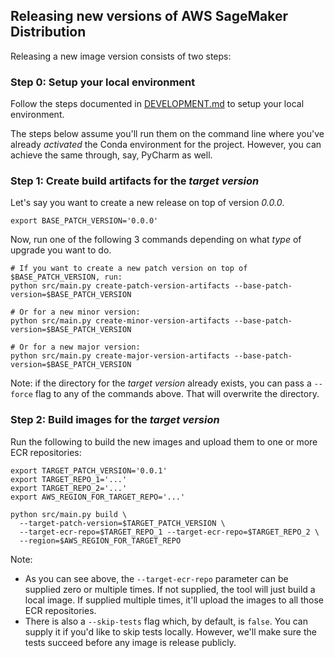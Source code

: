 ## Releasing new versions of AWS SageMaker Distribution

Releasing a new image version consists of two steps:

### Step 0: Setup your local environment

Follow the steps documented in [DEVELOPMENT.md](DEVELOPMENT.md) to setup your local environment.

The steps below assume you'll run them on the command line where you've already _activated_ the Conda environment for
the project. However, you can achieve the same through, say, PyCharm as well.

### Step 1: Create build artifacts for the _target version_

Let's say you want to create a new release on top of version _0.0.0_.

```shell
export BASE_PATCH_VERSION='0.0.0'
```

Now, run one of the following 3 commands depending on what _type_ of upgrade you want to do.

```shell
# If you want to create a new patch version on top of $BASE_PATCH_VERSION, run:
python src/main.py create-patch-version-artifacts --base-patch-version=$BASE_PATCH_VERSION

# Or for a new minor version:
python src/main.py create-minor-version-artifacts --base-patch-version=$BASE_PATCH_VERSION

# Or for a new major version:
python src/main.py create-major-version-artifacts --base-patch-version=$BASE_PATCH_VERSION
```

Note: if the directory for the _target version_ already exists, you can pass a `--force` flag to any of the commands
above. That will overwrite the directory.

### Step 2: Build images for the _target version_

Run the following to build the new images and upload them to one or more ECR repositories:

```shell
export TARGET_PATCH_VERSION='0.0.1'
export TARGET_REPO_1='...'
export TARGET_REPO_2='...'
export AWS_REGION_FOR_TARGET_REPO='...'

python src/main.py build \
  --target-patch-version=$TARGET_PATCH_VERSION \
  --target-ecr-repo=$TARGET_REPO_1 --target-ecr-repo=$TARGET_REPO_2 \
  --region=$AWS_REGION_FOR_TARGET_REPO
```

Note:

- As you can see above, the `--target-ecr-repo` parameter can be supplied zero or multiple times. If not supplied, the
tool will just build a local image. If supplied multiple times, it'll upload the images to all those ECR repositories.
- There is also a `--skip-tests` flag which, by default, is `false`. You can supply it if you'd like to skip tests
locally. However, we'll make sure the tests succeed before any image is release publicly.
